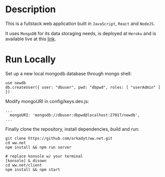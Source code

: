 # Description

This is a fullstack web application built in `JavaScript`, `React` and `NodeJS`.

It uses `MongoDB` for its data storaging needs, is deployed at `Heroku` and is available live at this [link](https://socnet.arkadyt.com).

# Run Locally
Set up a new local mongodb database through mongo shell:
```
use newdb
db.createUser({ user: "dbuser", pwd: "dbpwd", roles: [ "userAdmin" ] })
```

Modify mongoURI in config/keys.dev.js:
```
...
  mongoURI: 'mongodb://dbuser:dbpwd@localhost:27017/newdb',
...
```

Finally clone the repository, install dependencies, build and run:
```
git clone https://github.com/arkadyt/ww.net.git
cd ww.net
npm install && npm run server

# replace konsole w/ your terminal
[konsole] & disown
cd ww.net/client
npm install && npm start
```